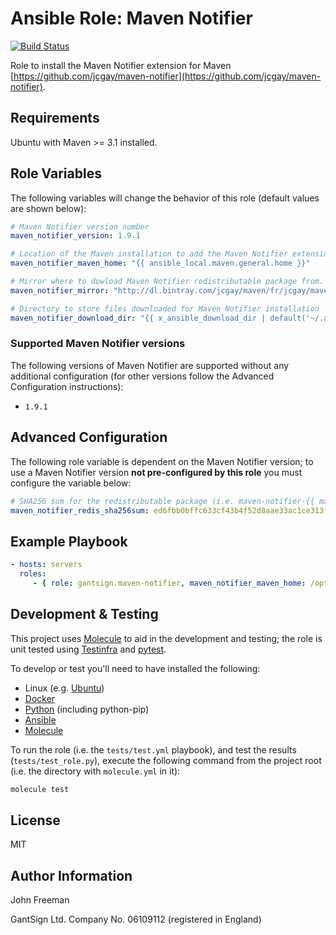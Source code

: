 Ansible Role: Maven Notifier
============================

[![Build Status](https://travis-ci.org/gantsign/ansible-role-maven-notifier.svg?branch=master)](https://travis-ci.org/gantsign/ansible-role-maven-notifier)

Role to install the Maven Notifier extension for Maven
[https://github.com/jcgay/maven-notifier](https://github.com/jcgay/maven-notifier).

Requirements
------------

Ubuntu with Maven >= 3.1 installed.

Role Variables
--------------

The following variables will change the behavior of this role (default values
are shown below):

```yaml
# Maven Notifier version number
maven_notifier_version: 1.9.1

# Location of the Maven installation to add the Maven Notifier extension to.
maven_notifier_maven_home: "{{ ansible_local.maven.general.home }}"

# Mirror where to dowload Maven Notifier redistributable package from.
maven_notifier_mirror: "http://dl.bintray.com/jcgay/maven/fr/jcgay/maven/maven-notifier/{{ maven_notifier_version }}"

# Directory to store files downloaded for Maven Notifier installation
maven_notifier_download_dir: "{{ x_ansible_download_dir | default('~/.ansible/tmp/downloads') }}"
```

### Supported Maven Notifier versions

The following versions of Maven Notifier are supported without any additional
configuration (for other versions follow the Advanced Configuration
instructions):

* `1.9.1`

Advanced Configuration
----------------------

The following role variable is dependent on the Maven Notifier version; to use a
Maven Notifier version **not pre-configured by this role** you must configure the
variable below:

```yaml
# SHA256 sum for the redistributable package (i.e. maven-notifier-{{ maven_notifier_version }}-shaded.jar)
maven_notifier_redis_sha256sum: ed6fbb0bffc633cf43b4f52d8aae33ac1ce313f7528ca4aecaa75559f8a3bfd5
```

Example Playbook
----------------

```yaml
- hosts: servers
  roles:
     - { role: gantsign.maven-notifier, maven_notifier_maven_home: /opt/maven/apache-maven-3.3.9 }
```

Development & Testing
---------------------

This project uses [Molecule](http://molecule.readthedocs.io/) to aid in the
development and testing; the role is unit tested using
[Testinfra](http://testinfra.readthedocs.io/) and
[pytest](http://docs.pytest.org/).

To develop or test you'll need to have installed the following:

* Linux (e.g. [Ubuntu](http://www.ubuntu.com/))
* [Docker](https://www.docker.com/)
* [Python](https://www.python.org/) (including python-pip)
* [Ansible](https://www.ansible.com/)
* [Molecule](http://molecule.readthedocs.io/)

To run the role (i.e. the `tests/test.yml` playbook), and test the results
(`tests/test_role.py`), execute the following command from the project root
(i.e. the directory with `molecule.yml` in it):

```bash
molecule test
```

License
-------

MIT

Author Information
------------------

John Freeman

GantSign Ltd.
Company No. 06109112 (registered in England)
